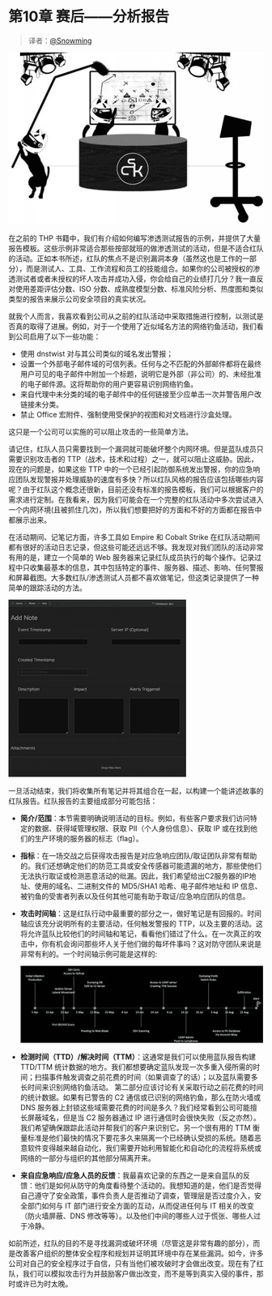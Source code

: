 # 第10章 赛后——分析报告

> 译者：[@Snowming](https://github.com/Snowming04)

![](img/10-1.png)

在之前的 THP 书籍中，我们有介绍如何编写渗透测试报告的示例，并提供了大量报告模板。这些示例非常适合那些按部就班的做渗透测试的活动，但是不适合红队的活动。正如本书所述，红队的焦点不是识别漏洞本身（虽然这也是工作的一部分），而是测试人、工具、工作流程和员工的技能组合。如果你的公司被授权的渗透测试者或者未授权的坏人攻击并成功入侵，你会给自己的业绩打几分？我一直反对使用差距评估分数、ISO 分数、成熟度模型分数、标准风险分析、热度图和类似类型的报告来展示公司安全项目的真实状况。

就我个人而言，我喜欢看到公司从之前的红队活动中采取措施进行控制，以测试是否真的取得了进展。例如，对于一个使用了近似域名方法的网络钓鱼活动，我们看到公司启用了以下一些功能：
- 使用 dnstwist 对与其公司类似的域名发出警报；
- 设置一个外部电子邮件域的可信列表。任何与之不匹配的外部邮件都将在最终用户可见的电子邮件中附加一个标题，说明它是外部（非公司）的、未经批准的电子邮件源。这将帮助你的用户更容易识别网络钓鱼。
- 来自代理中未分类的域的电子邮件中的任何链接至少应单击一次并警告用户改链接未分类。
- 禁止 Office 宏附件、强制使用受保护的视图和对文档进行沙盒处理。

这只是一个公司可以实施的可以阻止攻击的一些简单方法。

请记住，红队人员只需要找到一个漏洞就可能破坏整个内网环境。但是蓝队成员只需要识别攻击者的 TTP（战术，技术和过程）之一，就可以阻止这威胁。因此，现在的问题是，如果这些 TTP 中的一个已经引起防御系统发出警报，你的应急响应团队发现警报并处理威胁的速度有多快？所以红队风格的报告应该包括哪些内容呢？由于红队这个概念还很新，目前还没有标准的报告模板，我们可以根据客户的需求进行定制。在我看来，因为我们可能会在一个完整的红队活动中多次尝试进入一个内网环境(且被抓住几次)，所以我们想要把好的方面和不好的方面都在报告中都展示出来。

在活动期间、记笔记方面，许多工具如 Empire 和 Cobalt Strike 在红队活动期间都有很好的活动日志记录，但这些可能还远远不够。我发现对我们团队的活动非常有用的是，建立一个简单的 Web 服务器来记录红队成员执行的每个操作。记录过程中只收集最基本的信息，其中包括特定的事件、服务器、描述、影响、任何警报和屏幕截图。大多数红队/渗透测试人员都不喜欢做笔记，但这类记录提供了一种简单的跟踪活动的方法。

![](img/10-2.png)

一旦活动结束，我们将收集所有笔记并将其组合在一起，以构建一个能讲述故事的红队报告。红队报告的主要组成部分可能包括：

- **简介/范围**：本节需要明确说明活动的目标。例如，有些客户要求我们访问特定的数据、获得域管理权限、获取 PII（个人身份信息）、获取 IP 或在找到他们的生产环境的服务器的标志（flag）。

- **指标**：在一场交战之后获得攻击报告是对应急响应团队/取证团队非常有帮助的。我们还想确定他们的防范工具或安全传感器可能遗漏的地方，那些使他们无法执行取证或检测恶意活动的纰漏。因此，我们希望给出C2服务器的IP地址、使用的域名、二进制文件的 MD5/SHA1 哈希、电子邮件地址和 IP 信息、被钓鱼的受害者列表以及任何其他可能有助于取证/应急响应团队的信息。

- **攻击时间轴**：这是红队行动中最重要的部分之一，做好笔记是有回报的。时间轴应该充分说明所有的主要活动，任何触发警报的 TTP，以及主要的活动。这将允许蓝队比较他们的时间轴和笔记，看看他们错过了什么。在一次真正的攻击中，你有机会询问那些坏人关于他们做的每坏件事吗？这对防守团队来说是非常有利的。一个时间轴示例可能是这样的:

  ![](img/10-3.png)

- **检测时间（TTD）/解决时间（TTM）**：这通常是我们可以使用蓝队报告构建 TTD/TTM 统计数据的地方。我们都想要确定蓝队发现一次多重入侵所需的时间；扫描事件触发调查之前花费的时间（如果调查了的话）；以及蓝队需要多长时间来识别网络钓鱼活动。
第二部分应该讨论有关采取行动之前花费的时间的统计数据。如果有已警告的 C2 通信或已识别的网络钓鱼，那么在防火墙或 DNS 服务器上封锁这些域需要花费的时间是多久？我们经常看到公司可能擅长屏蔽域名，但是当 C2 服务器通过 IP 进行通信时会很快失败（反之亦然）。我们希望确保跟踪此活动并帮我们的客户来识别它。另一个很有用的 TTM 衡量标准是他们最快的情况下要花多久来隔离一个已经确认受损的系统。随着恶意软件变得越来越自动化，我们需要开始利用智能化和自动化的流程将系统或网络的一部分与组织的其他部分隔离开来。

- **来自应急响应/应急人员的反馈**：我最喜欢记录的东西之一是来自蓝队的反馈：他们是如何从防守的角度看待整个活动的。我想知道的是，他们是否觉得自己遵守了安全政策，事件负责人是否推动了调查，管理层是否过度介入，安全部门如何与 IT 部门进行安全方面的互动，从而促进任何与 IT 相关的改变（防火墙屏蔽、DNS 修改等等）。以及他们中间的哪些人过于慌张、哪些人过于冷静。

如前所述，红队的目的不是寻找漏洞或破坏环境（尽管这是非常有趣的部分），而是改善客户组织的整体安全程序和规划并证明其环境中存在某些漏洞。如今，许多公司对自己的安全程序过于自信，只有当他们被攻破时才会做出改变。现在有了红队，我们可以模拟攻击行为并鼓励客户做出改变，而不是等到真实入侵的事件，那时或许已为时太晚。
